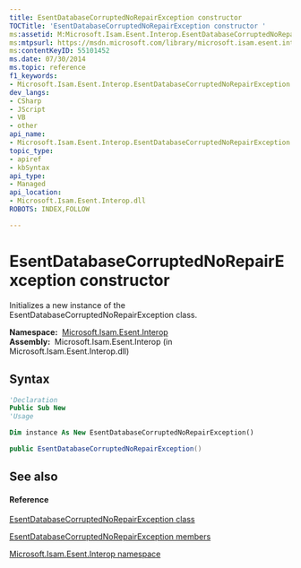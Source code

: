 ```yaml
---
title: EsentDatabaseCorruptedNoRepairException constructor 
TOCTitle: 'EsentDatabaseCorruptedNoRepairException constructor '
ms:assetid: M:Microsoft.Isam.Esent.Interop.EsentDatabaseCorruptedNoRepairException.#ctor
ms:mtpsurl: https://msdn.microsoft.com/library/microsoft.isam.esent.interop.esentdatabasecorruptednorepairexception.esentdatabasecorruptednorepairexception(v=EXCHG.10)
ms:contentKeyID: 55101452
ms.date: 07/30/2014
ms.topic: reference
f1_keywords:
- Microsoft.Isam.Esent.Interop.EsentDatabaseCorruptedNoRepairException.EsentDatabaseCorruptedNoRepairException
dev_langs:
- CSharp
- JScript
- VB
- other
api_name: 
- Microsoft.Isam.Esent.Interop.EsentDatabaseCorruptedNoRepairException..ctor
topic_type: 
- apiref
- kbSyntax
api_type: 
- Managed
api_location: 
- Microsoft.Isam.Esent.Interop.dll
ROBOTS: INDEX,FOLLOW

---
```


# EsentDatabaseCorruptedNoRepairException constructor

Initializes a new instance of the EsentDatabaseCorruptedNoRepairException class.

**Namespace:**  [Microsoft.Isam.Esent.Interop](./microsoft.isam.esent.interop-namespace.md)  
**Assembly:**  Microsoft.Isam.Esent.Interop (in Microsoft.Isam.Esent.Interop.dll)

## Syntax

``` vb
'Declaration
Public Sub New
'Usage

Dim instance As New EsentDatabaseCorruptedNoRepairException()
```

``` csharp
public EsentDatabaseCorruptedNoRepairException()
```

## See also

#### Reference

[EsentDatabaseCorruptedNoRepairException class](./esentdatabasecorruptednorepairexception-class.md)

[EsentDatabaseCorruptedNoRepairException members](./esentdatabasecorruptednorepairexception-members.md)

[Microsoft.Isam.Esent.Interop namespace](./microsoft.isam.esent.interop-namespace.md)